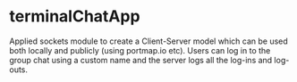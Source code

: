 # terminalChatApp
Applied sockets module to create a Client-Server model which can be used both locally and publicly (using portmap.io etc). Users can log in to the group chat using a custom name and the server logs all the log-ins and log-outs.
